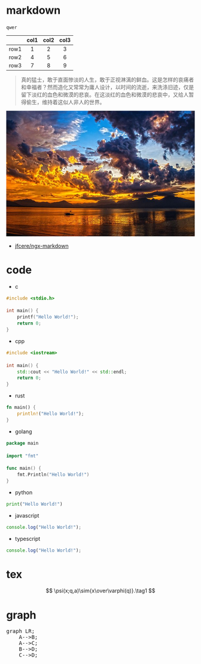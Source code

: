 # markdown

`qwer`

|      | col1   | col2   | col3   |
|------|:------:|:------:|:------:|
| row1 | 1      | 2      | 3      |
| row2 | 4      | 5      | 6      |
| row3 | 7      | 8      | 9      |

> 真的猛士，敢于直面惨淡的人生，敢于正视淋漓的鲜血。这是怎样的哀痛者和幸福者？然而造化又常常为庸人设计，以时间的流逝，来洗涤旧迹，仅是留下淡红的血色和微漠的悲哀。在这淡红的血色和微漠的悲哀中，又给人暂得偷生，维持着这似人非人的世界。

![image](https://github.com/frontend-gxg/pic_bed/blob/main/001.jpg?raw=true)

- [jfcere/ngx-markdown](https://github.com/jfcere/ngx-markdown)

# code

- c

```c
#include <stdio.h>

int main() {
    printf("Hello World!");
    return 0;
}
```

- cpp

```cpp
#include <iostream>

int main() {
    std::cout << "Hello World!" << std::endl;
    return 0;
}
```

- rust

```rust
fn main() {
    println!("Hello World!");
}
```

- golang

```go
package main

import "fmt"

func main() {
    fmt.Println("Hello World!")
}
```

- python

```python
print("Hello World!")
```

- javascript

```javascript
console.log("Hello World!");
```

- typescript

```typescript
console.log("Hello World!");
```

# tex

$$
\psi(x;q,a)\sim{x\over\varphi(q)}.\tag1
$$

# graph

<pre class="mermaid">
graph LR;
    A-->B;
    A-->C;
    B-->D;
    C-->D;
</pre>